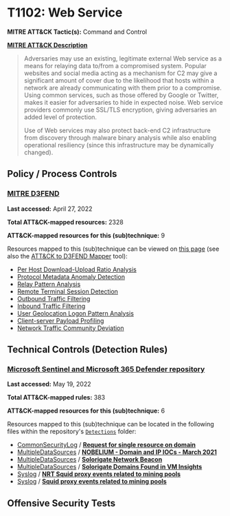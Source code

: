 # T1102: Web Service
**MITRE ATT&CK Tactic(s):** Command and Control

**[MITRE ATT&CK Description](https://attack.mitre.org/techniques/T1102)**
<blockquote>Adversaries may use an existing, legitimate external Web service as a means for relaying data to/from a compromised system. Popular websites and social media acting as a mechanism for C2 may give a significant amount of cover due to the likelihood that hosts within a network are already communicating with them prior to a compromise. Using common services, such as those offered by Google or Twitter, makes it easier for adversaries to hide in expected noise. Web service providers commonly use SSL/TLS encryption, giving adversaries an added level of protection.

Use of Web services may also protect back-end C2 infrastructure from discovery through malware binary analysis while also enabling operational resiliency (since this infrastructure may be dynamically changed).</blockquote>

## Policy / Process Controls
### [MITRE D3FEND](https://d3fend.mitre.org/)
**Last accessed:** April 27, 2022

**Total ATT&CK-mapped resources:** 2328

**ATT&CK-mapped resources for this (sub)technique:** 9

Resources mapped to this (sub)technique can be viewed on [this page](https://d3fend.mitre.org/) (see also the [ATT&CK to D3FEND Mapper](https://d3fend.mitre.org/tools/attack-mapper) tool):

* [Per Host Download-Upload Ratio Analysis](https://d3fend.mitre.org/techniques/d3f:PerHostDownload-UploadRatioAnalysis)
* [Protocol Metadata Anomaly Detection](https://d3fend.mitre.org/techniques/d3f:ProtocolMetadataAnomalyDetection)
* [Relay Pattern Analysis](https://d3fend.mitre.org/techniques/d3f:RelayPatternAnalysis)
* [Remote Terminal Session Detection](https://d3fend.mitre.org/techniques/d3f:RemoteTerminalSessionDetection)
* [Outbound Traffic Filtering](https://d3fend.mitre.org/techniques/d3f:OutboundTrafficFiltering)
* [Inbound Traffic Filtering](https://d3fend.mitre.org/techniques/d3f:InboundTrafficFiltering)
* [User Geolocation Logon Pattern Analysis](https://d3fend.mitre.org/techniques/d3f:UserGeolocationLogonPatternAnalysis)
* [Client-server Payload Profiling](https://d3fend.mitre.org/techniques/d3f:Client-serverPayloadProfiling)
* [Network Traffic Community Deviation](https://d3fend.mitre.org/techniques/d3f:NetworkTrafficCommunityDeviation)

## Technical Controls (Detection Rules)
### [Microsoft Sentinel and Microsoft 365 Defender repository](https://github.com/Azure/Azure-Sentinel)
**Last accessed:** May 19, 2022

**Total ATT&CK-mapped rules:** 383

**ATT&CK-mapped resources for this (sub)technique:** 6

Resources mapped to this (sub)technique can be located in the following files within the repository's <code>[Detections](https://github.com/Azure/Azure-Sentinel/tree/master/Detections)</code> folder:

* [CommonSecurityLog](https://github.com/Azure/Azure-Sentinel/tree/master/Detections/CommonSecurityLog/) / **[Request for single resource on domain](https://github.com/Azure/Azure-Sentinel/blob/master/Detections/CommonSecurityLog/Zscaler-LowVolumeDomainRequests.yaml)**
* [MultipleDataSources](https://github.com/Azure/Azure-Sentinel/tree/master/Detections/MultipleDataSources/) / **[NOBELIUM - Domain and IP IOCs - March 2021](https://github.com/Azure/Azure-Sentinel/blob/master/Detections/MultipleDataSources/NOBELIUM_DomainIOCsMarch2021.yaml)**
* [MultipleDataSources](https://github.com/Azure/Azure-Sentinel/tree/master/Detections/MultipleDataSources/) / **[Solorigate Network Beacon](https://github.com/Azure/Azure-Sentinel/blob/master/Detections/MultipleDataSources/Solorigate-Network-Beacon.yaml)**
* [MultipleDataSources](https://github.com/Azure/Azure-Sentinel/tree/master/Detections/MultipleDataSources/) / **[Solorigate Domains Found in VM Insights](https://github.com/Azure/Azure-Sentinel/blob/master/Detections/MultipleDataSources/Solorigate-VM-Network.yaml)**
* [Syslog](https://github.com/Azure/Azure-Sentinel/tree/master/Detections/Syslog/) / **[NRT Squid proxy events related to mining pools](https://github.com/Azure/Azure-Sentinel/blob/master/Detections/Syslog/NRT_squid_events_for_mining_pools.yaml)**
* [Syslog](https://github.com/Azure/Azure-Sentinel/tree/master/Detections/Syslog/) / **[Squid proxy events related to mining pools](https://github.com/Azure/Azure-Sentinel/blob/master/Detections/Syslog/squid_cryptomining_pools.yaml)**


## Offensive Security Tests
